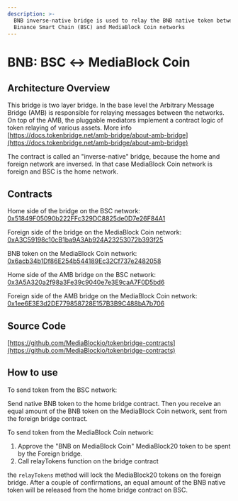 ```yaml
---
description: >-
  BNB inverse-native bridge is used to relay the BNB native token between
  Binance Smart Chain (BSC) and MediaBlock Coin networks
---
```


# BNB: BSC ↔ MediaBlock Coin

## Architecture Overview <a id="architecture-overview"></a>

This bridge is two layer bridge. In the base level the Arbitrary Message Bridge \(AMB\) is responsible for relaying messages between the networks. On top of the AMB, the pluggable mediators implement a contract logic of token relaying of various assets. More info [https://docs.tokenbridge.net/amb-bridge/about-amb-bridge](https://docs.tokenbridge.net/amb-bridge/about-amb-bridge)​‌

The contract is called an "inverse-native" bridge, because the home and foreign network are inversed. In that case MediaBlock Coin network is foreign and BSC is the home network.‌

## Contracts <a id="contracts"></a>

Home side of the bridge on the BSC network: [0x51849F05090b222FFc329DC8825de0D7e26F84A1](https://bscscan.com/address/0x51849F05090b222FFc329DC8825de0D7e26F84A1)​‌

Foreign side of the bridge on the MediaBlock Coin network: [0xA3C59198c10cB1ba9A3Ab924A23253072b393f25](https://MediaBlockscan.io/address/0xA3C59198c10cB1ba9A3Ab924A23253072b393f25)​‌

BNB token on the MediaBlock Coin network: [0x6acb34b1Df86E254b544189Ec32Cf737e2482058](https://MediaBlockscan.io/address/0x6acb34b1Df86E254b544189Ec32Cf737e2482058/transactions)​‌

Home side of the AMB bridge on the BSC network: [0x3A5A320a2f98a3Fe39c9040e7e3E9caA7F0D5bd6](https://bscscan.com/address/0x3A5A320a2f98a3Fe39c9040e7e3E9caA7F0D5bd6)​‌

Foreign side of the AMB bridge on the MediaBlock Coin network: [0x1ee6E3E3d2DE779858728E157B3B9C488bA7b706](https://MediaBlockscan.io/address/0x1ee6E3E3d2DE779858728E157B3B9C488bA7b706)​‌

## Source Code <a id="source-code"></a>

‌​[https://github.com/MediaBlockio/tokenbridge-contracts](https://github.com/MediaBlockio/tokenbridge-contracts)​‌

## How to use <a id="how-to-use"></a>

To send token from the BSC network:‌

Send native BNB token to the home bridge contract. Then you receive an equal amount of the BNB token on the MediaBlock Coin network, sent from the foreign bridge contract.‌

To send token from the MediaBlock Coin network:‌

1. Approve the "BNB on MediaBlock Coin" MediaBlock20 token to be spent by the Foreign bridge.
2. Call relayTokens function on the bridge contract

the `relayTokens` method will lock the MediaBlock20 tokens on the foreign bridge. After a couple of confirmations, an equal amount of the BNB native token will be released from the home bridge contract on BSC.

#### ​ <a id="undefined"></a>

[  
](https://app.gitbook.com/@MediaBlock-1/s/MediaBlock-dev-docs/~/drafts/-MdkekktVnuRGEokLu71/bridges/bridges/eth-MediaBlock-erc20-bridge/@merged)

